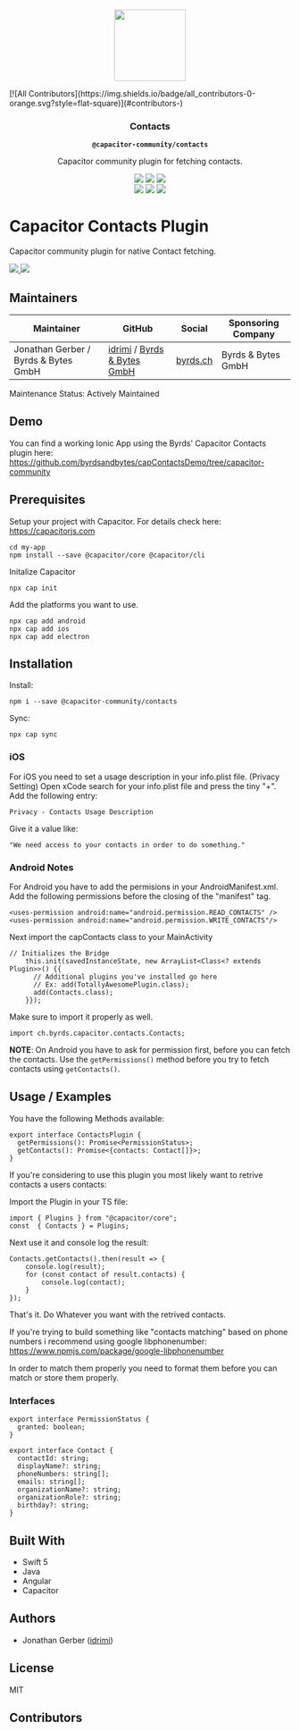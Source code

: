 <p align="center"><br><img src="https://user-images.githubusercontent.com/236501/85893648-1c92e880-b7a8-11ea-926d-95355b8175c7.png" width="128" height="128" /></p>
<!-- ALL-CONTRIBUTORS-BADGE:START - Do not remove or modify this section -->
[![All Contributors](https://img.shields.io/badge/all_contributors-0-orange.svg?style=flat-square)](#contributors-)
<!-- ALL-CONTRIBUTORS-BADGE:END -->
<h3 align="center">Contacts</h3>
<p align="center"><strong><code>@capacitor-community/contacts</code></strong></p>
<p align="center">
  Capacitor community plugin for fetching contacts.
</p>

<p align="center">
  <img src="https://img.shields.io/maintenance/yes/2020?style=flat-square" />
  <a href="https://github.com/capacitor-community/contacts/actions?query=workflow%3A%22CI%22"><img src="https://img.shields.io/github/workflow/status/capacitor-community/contacts/CI?style=flat-square" /></a>
  <a href="https://www.npmjs.com/package/@capacitor-community/contacts"><img src="https://img.shields.io/npm/l/@capacitor-community/contacts?style=flat-square" /></a>
<br>
  <a href="https://www.npmjs.com/package/@capacitor-community/contacts"><img src="https://img.shields.io/npm/dw/@capacitor-community/contacts?style=flat-square" /></a>
  <a href="https://www.npmjs.com/package/@capacitor-community/contacts"><img src="https://img.shields.io/npm/v/@capacitor-community/contacts?style=flat-square" /></a>
<!-- ALL-CONTRIBUTORS-BADGE:START - Do not remove or modify this section -->
<a href="#contributors-"><img src="https://img.shields.io/badge/all%20contributors-0-orange?style=flat-square" /></a>
<!-- ALL-CONTRIBUTORS-BADGE:END -->
</p>

# Capacitor Contacts Plugin

<!-- ALL-CONTRIBUTORS-BADGE:START - Do not remove or modify this section -->

<!-- ALL-CONTRIBUTORS-BADGE:END -->

Capacitor community plugin for native Contact fetching.

<!-- Badges -->
<a href="https://npmjs.com/package/@capacitor-community/contacts">
  <img src="https://img.shields.io/npm/v/@capacitor-community/contacts.svg">
</a>
<a href="https://npmjs.com/package/@capacitor-community/contacts">
  <img src="https://img.shields.io/npm/l/@capacitor-community/contacts.svg">
</a>

## Maintainers

| Maintainer                           | GitHub                                                                                       | Social                       | Sponsoring Company |
| ------------------------------------ | -------------------------------------------------------------------------------------------- | ---------------------------- | ------------------ |
| Jonathan Gerber / Byrds & Bytes GmbH | [idrimi](https://github.com/idrimi) / [Byrds & Bytes GmbH](https://github.com/byrdsandbytes) | [byrds.ch](https://byrds.ch) | Byrds & Bytes GmbH |

Maintenance Status: Actively Maintained

## Demo

You can find a working Ionic App using the Byrds' Capacitor Contacts plugin here:
https://github.com/byrdsandbytes/capContactsDemo/tree/capacitor-community

## Prerequisites

Setup your project with Capacitor. For details check here: https://capacitorjs.com

```
cd my-app
npm install --save @capacitor/core @capacitor/cli
```

Initalize Capacitor

```
npx cap init
```

Add the platforms you want to use.

```
npx cap add android
npx cap add ios
npx cap add electron
```

## Installation

Install:

```
npm i --save @capacitor-community/contacts
```

Sync:

```
npx cap sync
```

### iOS

For iOS you need to set a usage description in your info.plist file. (Privacy Setting)
Open xCode search for your info.plist file and press the tiny "+". Add the following entry:

```
Privacy - Contacts Usage Description
```

Give it a value like:

```
"We need access to your contacts in order to do something."
```

### Android Notes

For Android you have to add the permisions in your AndroidManifest.xml. Add the following permissions before the closing of the "manifest" tag.

```
<uses-permission android:name="android.permission.READ_CONTACTS" />
<uses-permission android:name="android.permission.WRITE_CONTACTS"/>
```

Next import the capContacts class to your MainActivity

```
// Initializes the Bridge
    this.init(savedInstanceState, new ArrayList<Class<? extends Plugin>>() {{
      // Additional plugins you've installed go here
      // Ex: add(TotallyAwesomePlugin.class);
      add(Contacts.class);
    }});
```

Make sure to import it properly as well.

```
import ch.byrds.capacitor.contacts.Contacts;
```

**NOTE**: On Android you have to ask for permission first, before you can fetch the contacts. Use the `getPermissions()` method before you try to fetch contacts using `getContacts()`.

## Usage / Examples

You have the following Methods available:

```
export interface ContactsPlugin {
  getPermissions(): Promise<PermissionStatus>;
  getContacts(): Promise<{contacts: Contact[]}>;
}
```

If you're considering to use this plugin you most likely want to retrive contacts a users contacts:

Import the Plugin in your TS file:

```
import { Plugins } from "@capacitor/core";
const  { Contacts } = Plugins;
```

Next use it and console log the result:

```
Contacts.getContacts().then(result => {
    console.log(result);
    for (const contact of result.contacts) {
        console.log(contact);
    }
});

```

That's it. Do Whatever you want with the retrived contacts.

If you're trying to build something like "contacts matching" based on phone numbers i recommend using google libphonenumber: https://www.npmjs.com/package/google-libphonenumber

In order to match them properly you need to format them before you can match or store them properly.

### Interfaces

```
export interface PermissionStatus {
  granted: boolean;
}

export interface Contact {
  contactId: string;
  displayName?: string;
  phoneNumbers: string[];
  emails: string[];
  organizationName?: string;
  organizationRole?: string;
  birthday?: string;
}
```

## Built With

- Swift 5
- Java
- Angular
- Capacitor

## Authors

- Jonathan Gerber ([idrimi](https://github.com/idrimi))

## License

MIT

## Contributors

<!-- ALL-CONTRIBUTORS-LIST:START - Do not remove or modify this section -->
<!-- prettier-ignore-start -->
<!-- markdownlint-disable -->
<!-- markdownlint-enable -->
<!-- prettier-ignore-end -->

<!-- ALL-CONTRIBUTORS-LIST:END -->
<!-- prettier-ignore -->
<!-- ALL-CONTRIBUTORS-LIST:END -->

